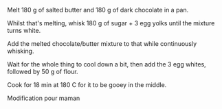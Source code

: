 Melt 180 g of salted butter and 180 g of dark chocolate in a pan. 

Whilst that's melting, whisk 180 g of sugar + 3 egg yolks until the mixture turns white.

Add the melted chocolate/butter mixture to that while continuously whisking.

Wait for the whole thing to cool down a bit, then add the 3 egg whites, followed by 50 g of flour. 

Cook for 18 min at 180 C for it to be gooey in the middle.


Modification pour maman 
